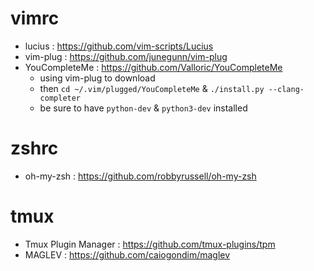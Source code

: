 # vimrc

- lucius : https://github.com/vim-scripts/Lucius
- vim-plug : https://github.com/junegunn/vim-plug
- YouCompleteMe : https://github.com/Valloric/YouCompleteMe
    - using vim-plug to download
    - then `cd ~/.vim/plugged/YouCompleteMe` & `./install.py --clang-completer`
    - be sure to have `python-dev` & `python3-dev` installed

# zshrc

- oh-my-zsh : https://github.com/robbyrussell/oh-my-zsh

# tmux

- Tmux Plugin Manager : https://github.com/tmux-plugins/tpm
- MAGLEV : https://github.com/caiogondim/maglev
